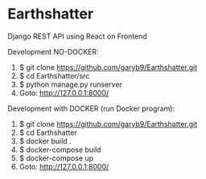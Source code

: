 # Earthshatter
Django REST API using React on Frontend

Development NO-DOCKER:
1. $ git clone https://github.com/garyb9/Earthshatter.git
2. $ cd Earthshatter/src
3. $ python manage.py runserver
4. Goto: http://127.0.0.1:8000/

Development with DOCKER (run Docker program):
1. $ git clone https://github.com/garyb9/Earthshatter.git
2. $ cd Earthshatter
3. $ docker build .
4. $ docker-compose build
5. $ docker-compose up
6. Goto: http://127.0.0.1:8000/


